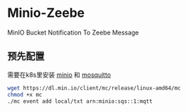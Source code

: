 # Minio-Zeebe
MinIO Bucket Notification To Zeebe Message

## 预先配置

需要在k8s里安装 [minio](https://hub.helm.sh/charts/minio/minio) 和 [mosquitto](https://hub.helm.sh/charts/halkeye/mosquitto)

```sh
wget https://dl.min.io/client/mc/release/linux-amd64/mc
chmod +x mc
./mc event add local/txt arn:minio:sqs::1:mqtt
```


